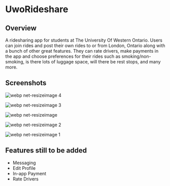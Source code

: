 # UwoRideshare

## Overview

A ridesharing app for students at The University Of Western Ontario.  Users can join rides and post their own rides to or from London, Ontario along with a bunch of other great features.  They can rate drivers, make payments in the app and choose preferences for their rides such as smoking/non-smoking, is there lots of luggage space, will there be rest stops, and many more.

## Screenshots
![webp net-resizeimage 4](https://user-images.githubusercontent.com/24685539/38575192-d55f8ad8-3cc8-11e8-875b-26ec6c772e97.png)

![webp net-resizeimage 3](https://user-images.githubusercontent.com/24685539/38575021-5444eb64-3cc8-11e8-9479-2685da39761f.png)

![webp net-resizeimage](https://user-images.githubusercontent.com/24685539/38575024-5485904c-3cc8-11e8-8efa-5be4f300599e.png)

![webp net-resizeimage 2](https://user-images.githubusercontent.com/24685539/38575022-545bd7ac-3cc8-11e8-819c-59d75e9a0882.png)

![webp net-resizeimage 1](https://user-images.githubusercontent.com/24685539/38575023-5470b758-3cc8-11e8-9616-0781e25469f9.png)


## Features still to be added

* Messaging
* Edit Profile
* In-app Payment
* Rate Drivers










